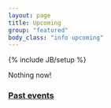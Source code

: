 ```yaml
---
layout: page
title: Upcoming
group: "featured"
body_class: "info upcoming"
---
```

{% include JB/setup %}

<section>
  <p>
    Nothing now!
  </p>

  <ul class="classed root">

  </ul>
</section>

<h3><a href="chronology.html">Past events</a></h3>
